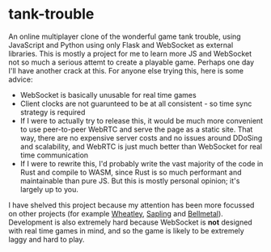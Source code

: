 # tank-trouble
An online multiplayer clone of the wonderful game tank trouble, using JavaScript and Python using only Flask and WebSocket as external libraries.
This is mostly a project for me to learn more JS and WebSocket not so much a serious attemt to create a playable game.  Perhaps one day I'll have
another crack at this.  For anyone else trying this, here is some advice:
- WebSocket is basically unusable for real time games
- Client clocks are not guarunteed to be at all consistent - so time sync strategy is required
- If I were to actually try to release this, it would be much more convenient to use peer-to-peer WebRTC and serve the page as a static site.  That way, there are no expensive server costs and no issues around DDoSing and scalability, and WebRTC is just much better than WebSocket for real time communication
- If I were to rewrite this, I'd probably write the vast majority of the code in Rust and compile to WASM, since Rust is so much performant and maintainable than pure JS.  But this is mostly personal opinion; it's largely up to you.

I have shelved this project because my attention has been more focussed on other projects (for example [Wheatley](https://github.com/kneasle/wheatley), [Sapling](https://github.com/kneasle/sapling) and [Bellmetal](https://github.com/kneasle/bellmetal)).  Development is also extremely hard because WebSocket is **not** designed with real time games in mind, and so the game is likely to be extremely laggy and hard to play.
